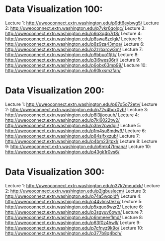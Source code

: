 Data Visualization 100:
=======================
Lecture 1: http://uweoconnect.extn.washington.edu/p9dt6eybwg5/
Lecture 2: http://uweoconnect.extn.washington.edu/p7vkr6qolqc/
Lecture 3: http://uweoconnect.extn.washington.edu/p6q3q4p7rt8/
Lecture 4: http://uweoconnect.extn.washington.edu/p8swa6zclgk/
Lecture 5: http://uweoconnect.extn.washington.edu/p8z9za43moa/
Lecture 6: http://uweoconnect.extn.washington.edu/p2zrbxrow3m/
Lecture 7: http://uweoconnect.extn.washington.edu/p9bbuo1fjtk/
Lecture 8: http://uweoconnect.extn.washington.edu/p3i6wes06rj/
Lecture 9: http://uweoconnect.extn.washington.edu/p6obx63mp99/
Lecture 10: http://uweoconnect.extn.washington.edu/p60kxsmzfan/

Data Visualization 200:
=======================
Lecture 1: http://uweoconnect.extn.washington.edu/p67o5o72etv/
Lecture 2: http://uweoconnect.extn.washington.edu/p72v4bcx0yb/
Lecture 3: http://uweoconnect.extn.washington.edu/p8l3jjoouuh/
Lecture 4: http://uweoconnect.extn.washington.edu/p7kl6022tw2/
           http://uweoconnect.extn.washington.edu/p3nv2pwdgji/
Lecture 5: http://uweoconnect.extn.washington.edu/p1m4su8mdw9/
Lecture 6: http://uweoconnect.extn.washington.edu/p84sjfxxzub/
Lecture 7: http://uweoconnect.extn.washington.edu/p4bm23jtpxl/
Lecture 8: 
Lecture 9: http://uweoconnect.extn.washington.edu/p6mk47tmana/
Lecture 10: http://uweoconnect.extn.washington.edu/p43gk1r0vs6/

Data Visualization 300:
=======================
Lecture 1: http://uweoconnect.extn.washington.edu/p37k2meudxk/
Lecture 2: http://uweoconnect.extn.washington.edu/p2jgbuslecm/
Lecture 3: http://uweoconnect.extn.washington.edu/p74a5wqpldf/
Lecture 4: http://uweoconnect.extn.washington.edu/p44vlms0ezx/
Lecture 5: http://uweoconnect.extn.washington.edu/p5xquo8wzr2/
Lecture 6: http://uweoconnect.extn.washington.edu/p3sgyuv6own/
Lecture 7: http://uweoconnect.extn.washington.edu/p6nmeevflmd/
Lecture 8: http://uweoconnect.extn.washington.edu/p63f0z4hwll/
Lecture 9: http://uweoconnect.extn.washington.edu/p7cfnyz9k9o/
Lecture 10: http://uweoconnect.extn.washington.edu/p377b8q4bch/
